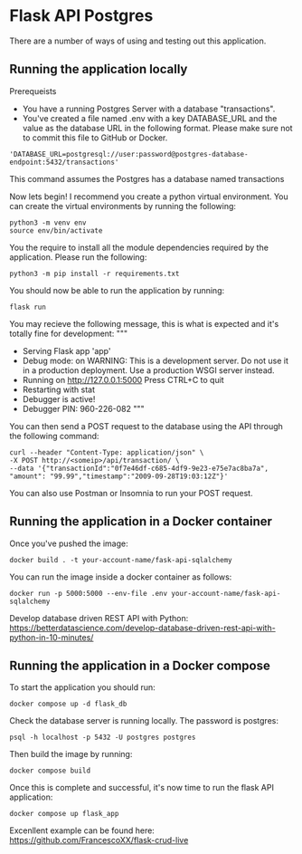 # Flask API Postgres

There are a number of ways of using and testing out this application. 


## Running the application locally

Prerequeists
- You have a running Postgres Server with a database  "transactions".
- You've created a file named .env with a key DATABASE_URL and the value as the database URL in the following format. Please make sure not to commit this file to GitHub or Docker.
```
'DATABASE_URL=postgresql://user:password@postgres-database-endpoint:5432/transactions'
```
This command assumes the Postgres has a database named transactions

Now lets begin! I recommend you create a python virtual environment. You can create the virtual environments by running the following:
```
python3 -m venv env
source env/bin/activate
```

You the require to install all the module dependencies required by the application. Please run the following:
```
python3 -m pip install -r requirements.txt 
```

You should now be able to run the application by running:
```
flask run
```

You may recieve the following message, this is what is expected and it's totally fine for development:
"""
 * Serving Flask app 'app'
 * Debug mode: on
WARNING: This is a development server. Do not use it in a production deployment. Use a production WSGI server instead.
 * Running on http://127.0.0.1:5000
Press CTRL+C to quit
 * Restarting with stat
 * Debugger is active!
 * Debugger PIN: 960-226-082
"""

You can then send a POST request to the database using the API through the following command:
```
curl --header "Content-Type: application/json" \
-X POST http://<someip>/api/transaction/ \
--data '{"transactionId":"0f7e46df-c685-4df9-9e23-e75e7ac8ba7a",
"amount": "99.99","timestamp":"2009-09-28T19:03:12Z"}'
```

You can also use Postman or Insomnia to run your POST request.


## Running the application in a Docker container

Once you've pushed the image:
```
docker build . -t your-account-name/fask-api-sqlalchemy
```

You can run the image inside a docker container as follows:
```
docker run -p 5000:5000 --env-file .env your-account-name/fask-api-sqlalchemy
```


Develop database driven REST API with Python: https://betterdatascience.com/develop-database-driven-rest-api-with-python-in-10-minutes/


## Running the application in a Docker compose

To start the application you should run:
```
docker compose up -d flask_db
```

Check the database server is running locally. The password is postgres:
```
psql -h localhost -p 5432 -U postgres postgres
```

Then build the image by running:
```
docker compose build
```

Once this is complete and successful, it's now time to run the flask API application:
```
docker compose up flask_app
```

Excenllent example can be found here: https://github.com/FrancescoXX/flask-crud-live


